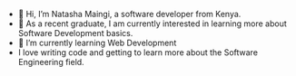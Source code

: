 - 👋 Hi, I’m Natasha Maingi, a software developer from Kenya.
- 👀 As a recent graduate, I am currently interested in learning more about Software Development basics.
- 🌱 I’m currently learning Web Development
-  I love writing code and getting to learn more about the Software Engineering field.

<!---
maingiNatasha/maingiNatasha is a ✨ special ✨ repository because its `README.md` (this file) appears on your GitHub profile.
You can click the Preview link to take a look at your changes.
--->
